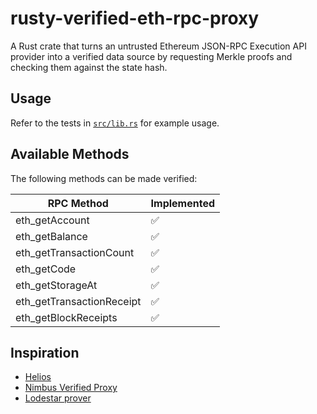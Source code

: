 # rusty-verified-eth-rpc-proxy

A Rust crate that turns an untrusted Ethereum JSON-RPC Execution API provider into a verified data source by requesting Merkle proofs and checking them against the state hash.

## Usage

Refer to the tests in [`src/lib.rs`](/src/lib.rs) for example usage.

## Available Methods

The following methods can be made verified:

| RPC Method                  | Implemented    |
|-----------------------------|----------------|
| eth_getAccount              | ✅             |
| eth_getBalance              | ✅             |
| eth_getTransactionCount     | ✅             |
| eth_getCode                 | ✅             |
| eth_getStorageAt            | ✅             |
| eth_getTransactionReceipt   | ✅             |
| eth_getBlockReceipts        | ✅             |

## Inspiration

- [Helios](https://github.com/a16z/helios)
- [Nimbus Verified Proxy](https://github.com/status-im/nimbus-eth1/tree/master/nimbus_verified_proxy)
- [Lodestar prover](https://github.com/ChainSafe/lodestar/tree/unstable/packages/prover)
